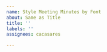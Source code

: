 ```yaml
---
name: Style Meeting Minutes by Font
about: Same as Title
title: ''
labels: ''
assignees: cacasares

---
```



